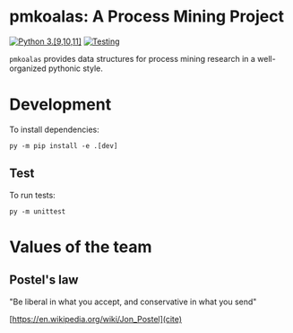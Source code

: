 # pmkoalas: A Process Mining Project
[![Python 3.[9,10,11]](https://github.com/AdamBanham/koalas/actions/workflows/python-version.yml/badge.svg?branch=main)](https://github.com/AdamBanham/koalas/actions/workflows/python-version.yml)   [![Testing](https://github.com/AdamBanham/koalas/actions/workflows/python-unittests.yml/badge.svg)](https://github.com/AdamBanham/koalas/actions/workflows/python-unittests.yml)


`pmkoalas` provides data structures for process mining research in a well-organized pythonic style.

# Development
To install dependencies:

`py -m pip install -e .[dev]`

## Test
To run tests:

`py -m unittest`

# Values of the team

## Postel's law

"Be liberal in what you accept, and conservative in what you send"

[https://en.wikipedia.org/wiki/Jon_Postel](cite)
